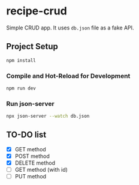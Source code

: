 # recipe-crud

Simple CRUD app. It uses `db.json` file as a fake API. 

## Project Setup

```sh
npm install
```

### Compile and Hot-Reload for Development

```sh
npm run dev
```

### Run json-server

```sh
npx json-server --watch db.json
```

## TO-DO list
- [x] GET method
- [x] POST method
- [x] DELETE method
- [ ] GET method (with id)
- [ ] PUT method